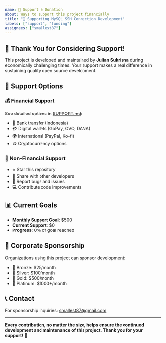```yaml
---
name: 💝 Support & Donation
about: Ways to support this project financially
title: "💝 Supporting MySQL SSH Connection Development"
labels: ["support", "funding"]
assignees: ["smallest87"]
---
```


## 💝 Thank You for Considering Support!

This project is developed and maintained by **Julian Sukrisna** during economically challenging times. Your support makes a real difference in sustaining quality open source development.

## 🎯 Support Options

### 💰 **Financial Support**
See detailed options in [SUPPORT.md](../../SUPPORT.md):
- 🏦 Bank transfer (Indonesia)
- 💳 Digital wallets (GoPay, OVO, DANA)
- 🌍 International (PayPal, Ko-fi)
- 🪙 Cryptocurrency options

### 🌟 **Non-Financial Support**
- ⭐ Star this repository
- 📢 Share with other developers  
- 🐛 Report bugs and issues
- 💻 Contribute code improvements

## 📊 Current Goals

- **Monthly Support Goal**: $500
- **Current Support**: $0
- **Progress**: 0% of goal reached

## 💼 Corporate Sponsorship

Organizations using this project can sponsor development:
- 🥉 Bronze: $25/month
- 🥈 Silver: $100/month  
- 🥇 Gold: $500/month
- 💎 Platinum: $1000+/month

## 📞 Contact

For sponsorship inquiries: smallest87@gmail.com

---

**Every contribution, no matter the size, helps ensure the continued development and maintenance of this project. Thank you for your support!** 🙏
